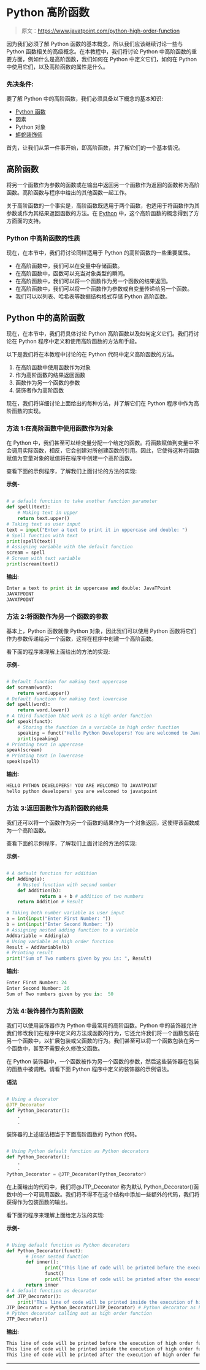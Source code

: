 # Python 高阶函数

> 原文：<https://www.javatpoint.com/python-high-order-function>

因为我们必须了解 Python 函数的基本概念，所以我们应该继续讨论一些与 Python 函数相关的高级概念。在本教程中，我们将讨论 Python 中高阶函数的重要方面，例如什么是高阶函数，我们如何在 Python 中定义它们，如何在 Python 中使用它们，以及高阶函数的属性是什么。

### 先决条件:

要了解 Python 中的高阶函数，我们必须具备以下概念的基本知识:

*   [Python 函数](https://www.javatpoint.com/python-functions)
*   因素
*   Python 对象
*   [蟒蛇装饰师](https://www.javatpoint.com/python-decorator)

首先，让我们从第一件事开始，即高阶函数，并了解它们的一个基本情况。

## 高阶函数

将另一个函数作为参数的函数或在输出中返回另一个函数作为返回的函数称为高阶函数。高阶函数与程序中给出的其他函数一起工作。

关于高阶函数的一个事实是，高阶函数既适用于两个函数，也适用于将函数作为其参数或作为其结果返回函数的方法。在 [Python](https://www.javatpoint.com/python-tutorial) 中，这个高阶函数的概念得到了方方面面的支持。

### Python 中高阶函数的性质

现在，在本节中，我们将讨论同样适用于 Python 的高阶函数的一些重要属性。

*   在高阶函数中，我们可以在变量中存储函数。
*   在高阶函数中，函数可以充当对象类型的瞬间。
*   在高阶函数中，我们可以将一个函数作为另一个函数的结果返回。
*   在高阶函数中，我们可以将一个函数作为参数或自变量传递给另一个函数。
*   我们可以以列表、哈希表等数据结构格式存储 Python 高阶函数。

## Python 中的高阶函数

现在，在本节中，我们将具体讨论 Python 高阶函数以及如何定义它们。我们将讨论在 Python 程序中定义和使用高阶函数的方法和手段。

以下是我们将在本教程中讨论的在 Python 代码中定义高阶函数的方法。

1.  在高阶函数中使用函数作为对象
2.  作为高阶函数的结果返回函数
3.  函数作为另一个函数的参数
4.  装饰者作为高阶函数

现在，我们将详细讨论上面给出的每种方法，并了解它们在 Python 程序中作为高阶函数的实现。

### 方法 1:在高阶函数中使用函数作为对象

在 Python 中，我们甚至可以给变量分配一个给定的函数。将函数赋值到变量中不会调用实际函数，相反，它会创建对所创建函数的引用。因此，它使得这种将函数赋值为变量对象的赋值将在程序中创建一个高阶函数。

查看下面的示例程序，了解我们上面讨论的方法的实现:

**示例-**

```py

# a default function to take another function parameter
def spell(text):
    # Making text in upper
    return text.upper() 
# Taking text as user input
text = input("Enter a text to print it in uppercase and double: ")
# Spell function with text
print(spell(text)) 
# Assigning variable with the default function
scream = spell
# Scream with text variable
print(scream(text))

```

**输出:**

```py
Enter a text to print it in uppercase and double: JavaTPoint
JAVATPOINT
JAVATPOINT

```

### 方法 2:将函数作为另一个函数的参数

基本上，Python 函数就像 Python 对象，因此我们可以使用 Python 函数将它们作为参数传递给另一个函数，这将在程序中创建一个高阶函数。

看下面的程序来理解上面给出的方法的实现:

**示例-**

```py

# Default function for making text uppercase
def scream(word): 
    return word.upper() 
# Default function for making text lowercase
def spell(word): 
    return word.lower() 
# A third function that work as a high order function
def speak(funct): 
    # Storing the function in a variable in high order function 
    speaking = funct("Hello Python Developers! You are welcomed to JavaTpoint") 
    print(speaking)  
# Printing text in uppercase
speak(scream)
# Printing text in lowercase
speak(spell)

```

**输出:**

```py
HELLO PYTHON DEVELOPERS! YOU ARE WELCOMED TO JAVATPOINT
hello python developers! you are welcomed to javatpoint

```

### 方法 3:返回函数作为高阶函数的结果

我们还可以将一个函数作为另一个函数的结果作为一个对象返回，这使得该函数成为一个高阶函数。

查看下面的示例程序，了解我们上面讨论的方法的实现:

**示例-**

```py

# A default function for addition
def Adding(a):
    # Nested function with second number 
    def Addition(b): 
            return a + b # addition of two numbers
    return Addition # Result

# Taking both number variable as user input
a = int(input("Enter First Number: "))
b = int(input("Enter Second Number: "))
# Assigning nested adding function to a variable
AddVariable = Adding(a)
# Using variable as high order function
Result = AddVariable(b)
# Printing result
print("Sum of Two numbers given by you is: ", Result)

```

**输出:**

```py
Enter First Number: 24
Enter Second Number: 26
Sum of Two numbers given by you is:  50

```

### 方法 4:装饰器作为高阶函数

我们可以使用装饰器作为 Python 中最常用的高阶函数。Python 中的装饰器允许我们修改我们在程序中定义的方法或函数的行为，它还允许我们将一个函数包装在另一个函数中，以扩展包装或父函数的行为。我们甚至可以将一个函数包装在另一个函数中，甚至不需要永久修改父函数。

在 Python 装饰器中，一个函数被作为另一个函数的参数，然后这些装饰器在包装的函数中被调用。请看下面 Python 程序中定义的装饰器的示例语法。

**语法**

```py

# Using a decorator
@JTP_Decorator
def Python_Decorator(): 
    .
    .

```

装饰器的上述语法相当于下面高阶函数的 Python 代码。

```py

# Using Python default function as Python decorators
def Python_Decorator(): 
    .
    .
Python_Decorator = @JTP_Decorator(Python_Decorator)

```

在上面给出的代码中，我们将@JTP_Decorator 称为默认 Python_Decorator()函数中的一个可调用函数。我们将不得不在这个结构中添加一些额外的代码，我们将获得作为包装函数的输出。

看下面的程序来理解上面给定方法的实现:

**示例-**

```py

# Using default function as Python decorators
def Python_Decorator(funct):
       # Inner nested function
       def inner(): 
              print("This line of code will be printed before the execution of high order function")
              funct() 
              print("This line of code will be printed after the execution of high order function")
       return inner 
# A default function as decorator
def JTP_Decorator(): 
    print("This line of code will be printed inside the execution of high order function")
JTP_Decorator = Python_Decorator(JTP_Decorator) # Python decorator as high order function 
# Python decorator calling out as high order function 
JTP_Decorator()

```

**输出:**

```py
This line of code will be printed before the execution of high order function
This line of code will be printed inside the execution of high order function
This line of code will be printed after the execution of high order function

```

* * *